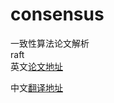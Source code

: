 # consensus
一致性算法论文解析  
raft  
英文[论文地址](https://ramcloud.atlassian.net/wiki/download/attachments/6586375/raft.pdf)

中文[翻译地址](https://github.com/chixiaowen/consensus/blob/main/doc/raft-zh_cn.md)
